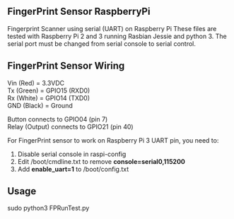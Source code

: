 FingerPrint Sensor RaspberryPi
-----------------------------

Fingerprint Scanner using serial (UART) on Raspberry Pi
These files are tested with Raspberry Pi 2 and 3 running Rasbian Jessie and python 3.
The serial port must be changed from serial console to serial control.

FingerPrint Sensor Wiring
-------------------------

   Vin (Red) = 3.3VDC   
   Tx (Green) = GPIO15 (RXD0)   
   Rx (White) = GPIO14 (TXD0)  
   GND (Black) = Ground

Button connects to GPIO04 (pin 7)  
Relay (Output) connects to GPIO21 (pin 40)


For FingerPrint sensor to work on Raspberry Pi 3 UART pin, you need to:
1. Disable serial console in raspi-config
2. Edit /boot/cmdline.txt to remove **console=serial0,115200**
3. Add **enable_uart=1** to /boot/config.txt

Usage
-----

   sudo python3 FPRunTest.py
